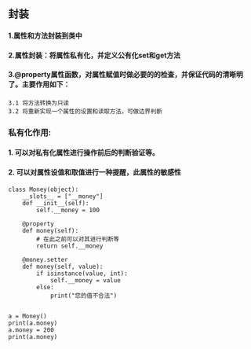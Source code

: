 ## 封装
#### 1.属性和方法封装到类中
#### 2.属性封装：将属性私有化，并定义公有化set和get方法
#### 3.@property属性函数，对属性赋值时做必要的的检查，并保证代码的清晰明了。主要作用如下：
    3.1 将方法转换为只读
    3.2 将重新实现一个属性的设置和读取方法，可做边界判断
### 私有化作用:
#### 1. 可以对私有化属性进行操作前后的判断验证等。
#### 2. 可以对属性设值和取值进行一种提醒，此属性的敏感性

    class Money(object):
        __slots__ = ["__money"]
        def __init__(self):
            self.__money = 100

        @property
        def money(self):
            # 在此之前可以对其进行判断等
            return self.__money

        @money.setter
        def money(self, value):
            if isinstance(value, int):
                self.__money = value
            else:
                print("您的值不合法")


    a = Money()
    print(a.money)
    a.money = 200
    print(a.money)
